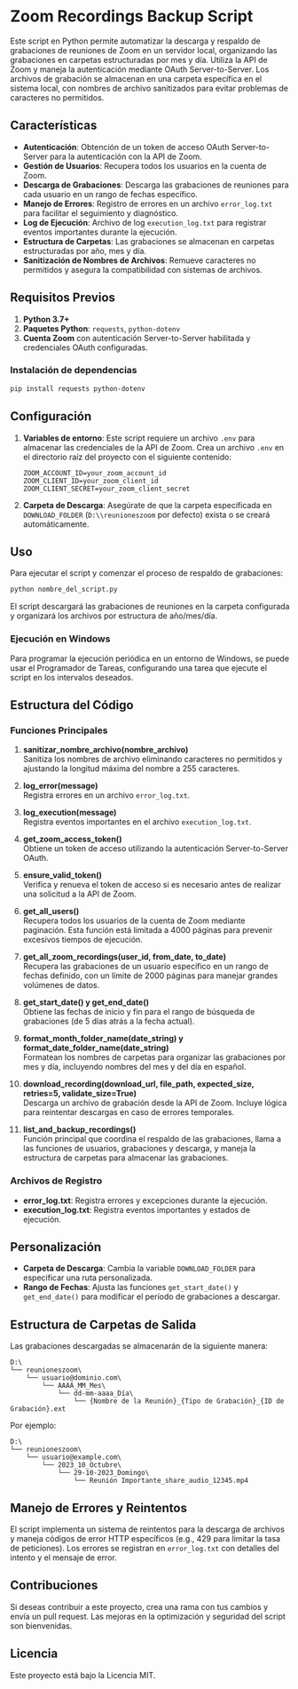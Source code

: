 # Zoom Recordings Backup Script

Este script en Python permite automatizar la descarga y respaldo de grabaciones de reuniones de Zoom en un servidor local, organizando las grabaciones en carpetas estructuradas por mes y día. Utiliza la API de Zoom y maneja la autenticación mediante OAuth Server-to-Server. Los archivos de grabación se almacenan en una carpeta específica en el sistema local, con nombres de archivo sanitizados para evitar problemas de caracteres no permitidos.

## Características

- **Autenticación**: Obtención de un token de acceso OAuth Server-to-Server para la autenticación con la API de Zoom.
- **Gestión de Usuarios**: Recupera todos los usuarios en la cuenta de Zoom.
- **Descarga de Grabaciones**: Descarga las grabaciones de reuniones para cada usuario en un rango de fechas específico.
- **Manejo de Errores**: Registro de errores en un archivo `error_log.txt` para facilitar el seguimiento y diagnóstico.
- **Log de Ejecución**: Archivo de log `execution_log.txt` para registrar eventos importantes durante la ejecución.
- **Estructura de Carpetas**: Las grabaciones se almacenan en carpetas estructuradas por año, mes y día.
- **Sanitización de Nombres de Archivos**: Remueve caracteres no permitidos y asegura la compatibilidad con sistemas de archivos.

## Requisitos Previos

1. **Python 3.7+**
2. **Paquetes Python**: `requests`, `python-dotenv`
3. **Cuenta Zoom** con autenticación Server-to-Server habilitada y credenciales OAuth configuradas.

### Instalación de dependencias

```bash
pip install requests python-dotenv
```

## Configuración

1. **Variables de entorno**: Este script requiere un archivo `.env` para almacenar las credenciales de la API de Zoom. Crea un archivo `.env` en el directorio raíz del proyecto con el siguiente contenido:

    ```plaintext
    ZOOM_ACCOUNT_ID=your_zoom_account_id
    ZOOM_CLIENT_ID=your_zoom_client_id
    ZOOM_CLIENT_SECRET=your_zoom_client_secret
    ```

2. **Carpeta de Descarga**: Asegúrate de que la carpeta especificada en `DOWNLOAD_FOLDER` (`D:\\reunioneszoom` por defecto) exista o se creará automáticamente.

## Uso

Para ejecutar el script y comenzar el proceso de respaldo de grabaciones:

```bash
python nombre_del_script.py
```

El script descargará las grabaciones de reuniones en la carpeta configurada y organizará los archivos por estructura de año/mes/día.

### Ejecución en Windows

Para programar la ejecución periódica en un entorno de Windows, se puede usar el Programador de Tareas, configurando una tarea que ejecute el script en los intervalos deseados.

## Estructura del Código

### Funciones Principales

1. **sanitizar_nombre_archivo(nombre_archivo)**  
   Sanitiza los nombres de archivo eliminando caracteres no permitidos y ajustando la longitud máxima del nombre a 255 caracteres.

2. **log_error(message)**  
   Registra errores en un archivo `error_log.txt`.

3. **log_execution(message)**  
   Registra eventos importantes en el archivo `execution_log.txt`.

4. **get_zoom_access_token()**  
   Obtiene un token de acceso utilizando la autenticación Server-to-Server OAuth. 

5. **ensure_valid_token()**  
   Verifica y renueva el token de acceso si es necesario antes de realizar una solicitud a la API de Zoom.

6. **get_all_users()**  
   Recupera todos los usuarios de la cuenta de Zoom mediante paginación. Esta función está limitada a 4000 páginas para prevenir excesivos tiempos de ejecución.

7. **get_all_zoom_recordings(user_id, from_date, to_date)**  
   Recupera las grabaciones de un usuario específico en un rango de fechas definido, con un límite de 2000 páginas para manejar grandes volúmenes de datos.

8. **get_start_date() y get_end_date()**  
   Obtiene las fechas de inicio y fin para el rango de búsqueda de grabaciones (de 5 días atrás a la fecha actual).

9. **format_month_folder_name(date_string) y format_date_folder_name(date_string)**  
   Formatean los nombres de carpetas para organizar las grabaciones por mes y día, incluyendo nombres del mes y del día en español.

10. **download_recording(download_url, file_path, expected_size, retries=5, validate_size=True)**  
    Descarga un archivo de grabación desde la API de Zoom. Incluye lógica para reintentar descargas en caso de errores temporales.

11. **list_and_backup_recordings()**  
    Función principal que coordina el respaldo de las grabaciones, llama a las funciones de usuarios, grabaciones y descarga, y maneja la estructura de carpetas para almacenar las grabaciones.

### Archivos de Registro

- **error_log.txt**: Registra errores y excepciones durante la ejecución.
- **execution_log.txt**: Registra eventos importantes y estados de ejecución.

## Personalización

- **Carpeta de Descarga**: Cambia la variable `DOWNLOAD_FOLDER` para especificar una ruta personalizada.
- **Rango de Fechas**: Ajusta las funciones `get_start_date()` y `get_end_date()` para modificar el período de grabaciones a descargar.

## Estructura de Carpetas de Salida

Las grabaciones descargadas se almacenarán de la siguiente manera:

```plaintext
D:\
└── reunioneszoom\
    └── usuario@dominio.com\
        └── AAAA_MM_Mes\
            └── dd-mm-aaaa_Día\
                └── {Nombre de la Reunión}_{Tipo de Grabación}_{ID de Grabación}.ext
```

Por ejemplo:

```plaintext
D:\
└── reunioneszoom\
    └── usuario@example.com\
        └── 2023_10_Octubre\
            └── 29-10-2023_Domingo\
                └── Reunión Importante_share_audio_12345.mp4
```

## Manejo de Errores y Reintentos

El script implementa un sistema de reintentos para la descarga de archivos y maneja códigos de error HTTP específicos (e.g., 429 para limitar la tasa de peticiones). Los errores se registran en `error_log.txt` con detalles del intento y el mensaje de error.

## Contribuciones

Si deseas contribuir a este proyecto, crea una rama con tus cambios y envía un pull request. Las mejoras en la optimización y seguridad del script son bienvenidas.

## Licencia

Este proyecto está bajo la Licencia MIT.
```

